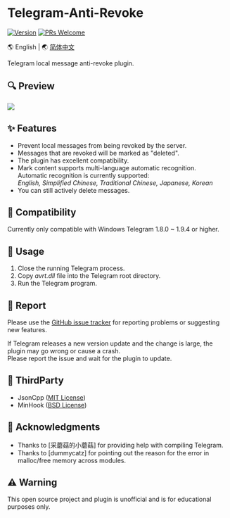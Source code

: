 # Telegram-Anti-Revoke

[![Version](https://img.shields.io/badge/beta-v0.1.3-blue.svg)](https://github.com/SpriteOvO/Telegram-Anti-Revoke/releases)
[![PRs Welcome](https://img.shields.io/badge/PRs-welcome-brightgreen.svg)](https://github.com/SpriteOvO/Telegram-Anti-Revoke/pulls)

:earth_americas: English | :earth_asia: [简体中文](/README-CN.md)

Telegram local message anti-revoke plugin.

## :mag: Preview
![](/Resource/Preview.gif)

## :sparkles: Features
* Prevent local messages from being revoked by the server.
* Messages that are revoked will be marked as "deleted".
* The plugin has excellent compatibility.
* Mark content supports multi-language automatic recognition.  
Automatic recognition is currently supported:   
*English, Simplified Chinese, Traditional Chinese, Japanese, Korean*
* You can still actively delete messages.

## :tomato: Compatibility
Currently only compatible with Windows Telegram 1.8.0 ~ 1.9.4 or higher.

## :hamburger: Usage
1. Close the running Telegram process.  
2. Copy *avrt.dll* file into the Telegram root directory.  
3. Run the Telegram program.

## :bug: Report
Please use the [GitHub issue tracker](https://github.com/SpriteOvO/Telegram-Anti-Revoke/issues) for reporting problems or suggesting new features.

<!--
If a crash occurs, please provide the following information when reporting a problem:
* *ArLog.txt* file. (In the same directory as the *avrt.dll* file.)
* Which version of Telegram are you using?
* Which operating system are you using?
* Did you do anything when it crashed?
* Reproduce the steps of the crash? (optional)
* More useful information?
-->

If Telegram releases a new version update and the change is large, the plugin may go wrong or cause a crash.  
Please report the issue and wait for the plugin to update.
<!--Don't repeat reports on reported issues, thank you!-->

## :gem: ThirdParty
* JsonCpp ([MIT License](https://github.com/open-source-parsers/jsoncpp/blob/master/LICENSE))
* MinHook ([BSD License](https://github.com/TsudaKageyu/minhook/blob/master/LICENSE.txt))

## :beer: Acknowledgments
* Thanks to [采蘑菇的小蘑菇] for providing help with compiling Telegram.
* Thanks to [dummycatz] for pointing out the reason for the error in malloc/free memory across modules.

## :warning: Warning
This open source project and plugin is unofficial and is for educational purposes only.